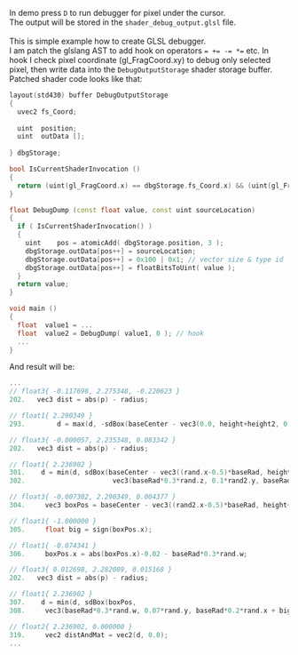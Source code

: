 In demo press `D` to run debugger for pixel under the cursor.</br>
The output will be stored in the `shader_debug_output.glsl` file.</br>
</br>
This is simple example how to create GLSL debugger.</br>
I am patch the glslang AST to add hook on operators `= += -= *=` etc. In hook I check pixel coordinate (gl_FragCoord.xy) to debug only selected pixel, then write data into the `DebugOutputStorage` shader storage buffer.</br>
Patched shader code looks like that:
```cpp
layout(std430) buffer DebugOutputStorage
{
  uvec2	fs_Coord;
  
  uint	position;
  uint	outData [];
  
} dbgStorage;

bool IsCurrentShaderInvocation ()
{
  return (uint(gl_FragCoord.x) == dbgStorage.fs_Coord.x) && (uint(gl_FragCoord.y) == dbgStorage.fs_Coord.y);
}

float DebugDump (const float value, const uint sourceLocation)
{
  if ( IsCurrentShaderInvocation() )
  {
    uint	pos = atomicAdd( dbgStorage.position, 3 );
    dbgStorage.outData[pos++] = sourceLocation;
    dbgStorage.outData[pos++] = 0x100 | 0x1; // vector size & type id
    dbgStorage.outData[pos++] = floatBitsToUint( value );
  }
  return value;
}

void main ()
{
  float  value1 = ...
  float  value2 = DebugDump( value1, 0 ); // hook
  ...
}
```

And result will be:
```cpp
...
// float3{ -0.117698, 2.275348, -0.220623 }
202.   vec3 dist = abs(p) - radius;

// float1{ 2.290349 }
293. 		d = max(d, -sdBox(baseCenter - vec3(0.0, height+height2, 0.0), vec3(topWidth-0.0125, 0.015, topWidth-0.0125)));

// float3{ -0.000057, 2.235348, 0.083342 }
202.   vec3 dist = abs(p) - radius;

// float1{ 2.236902 }
301. 	d = min(d, sdBox(baseCenter - vec3((rand.x-0.5)*baseRad, height+height2, (rand.y-0.5)*baseRad),
302.                      vec3(baseRad*0.3*rand.z, 0.1*rand2.y, baseRad*0.3*rand2.x+0.025)));

// float3{ -0.007302, 2.290349, 0.004377 }
304.     vec3 boxPos = baseCenter - vec3((rand2.x-0.5)*baseRad, height+height2, (rand2.y-0.5)*baseRad);

// float1{ -1.000000 }
305.     float big = sign(boxPos.x);

// float1{ -0.074341 }
306.     boxPos.x = abs(boxPos.x)-0.02 - baseRad*0.3*rand.w;

// float3{ 0.012698, 2.282009, 0.015168 }
202.   vec3 dist = abs(p) - radius;

// float1{ 2.236902 }
307. 	d = min(d, sdBox(boxPos,
308.     vec3(baseRad*0.3*rand.w, 0.07*rand.y, baseRad*0.2*rand.x + big*0.025)));

// float2{ 2.236902, 0.000000 }
319.     vec2 distAndMat = vec2(d, 0.0);
...
```
